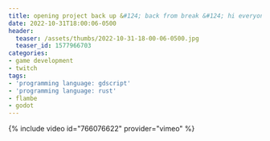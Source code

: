 ```yaml
---
title: opening project back up &#124; back from break &#124; hi everyone it's been so long
date: 2022-10-31T18:00:06-0500
header:
  teaser: /assets/thumbs/2022-10-31-18-00-06-0500.jpg
  teaser_id: 1577966703
categories:
- game development
- twitch
tags:
- 'programming language: gdscript'
- 'programming language: rust'
- flambe
- godot
---
```

{% include video id="766076622" provider="vimeo" %}
